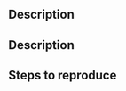 
<!-- Demand template 機能追加 -->
## Description <!-- 概要 -->

<!-- Bug template バグ報告 -->
## Description <!-- 概要 -->

## Steps to reproduce <!-- 再現方法 -->
